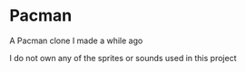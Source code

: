 # Pacman
A Pacman clone I made a while ago

I do not own any of the sprites or sounds used in this project
